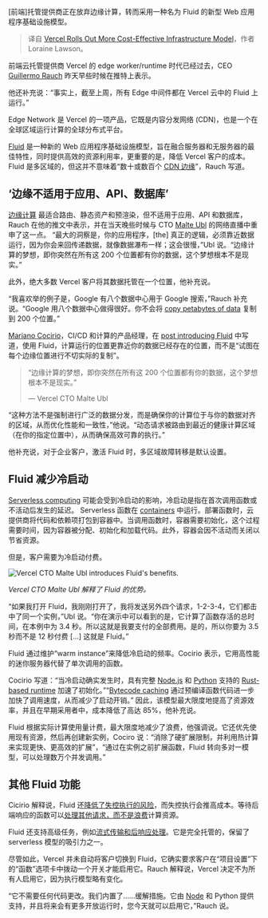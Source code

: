 
<!--
title: Vercel推出更具成本效益的基础设施模型
cover: https://cdn.thenewstack.io/media/2025/02/4b6a91e4-vercel-introduces-fluid.jpg
-->

[前端]托管提供商正在放弃边缘计算，转而采用一种名为 Fluid 的新型 Web 应用程序基础设施模型。

> 译自 [Vercel Rolls Out More Cost-Effective Infrastructure Model](https://thenewstack.io/vercel-rolls-out-more-cost-effective-infrastructure-model/)，作者 Loraine Lawson。

前端云托管提供商 Vercel 的 edge worker/runtime 时代已经过去，CEO [Guillermo Rauch](https://www.linkedin.com/in/rauchg/) 昨天早些时候在推特上表示。

他还补充说：“事实上，截至上周，所有 Edge 中间件都在 Vercel 云中的 Fluid 上运行。”

Edge Network 是 Vercel 的一项产品，它既是内容分发网络 (CDN)，也是一个在全球区域运行计算的全球分布式平台。

[Fluid](https://vercel.com/fluid) 是一种新的 Web 应用程序基础设施模型，旨在融合服务器和无服务器的最佳特性，同时提供高效的资源利用率，更重要的是，降低 Vercel 客户的成本。
Fluid 是多区域的，但这并不意味着“数十或数百个 [CDN 边缘](https://thenewstack.io/from-cdn-edge-to-fornax-toward-a-next-gen-edge-cloud-platform/)”，Rauch 写道。

## ‘边缘不适用于应用、API、数据库’

[边缘计算](https://thenewstack.io/edge-computing/what-is-edge-computing/) 最适合路由、静态资产和预渲染，但不适用于应用、API 和数据库，Rauch 在他的推文中表示，并在当天晚些时候与 CTO [Malte Ubl](https://www.linkedin.com/in/malteubl/) 的网络直播中重申了这一点。
“最大的洞察是，你的应用程序，[the] 真正的逻辑，必须靠近数据运行，因为你会来回传递数据，就像数据瀑布一样；这会很慢，”Ubl 说。“边缘计算的梦想，即你突然在所有这 200 个位置都有你的数据，这个梦想根本不是现实。”

此外，绝大多数 Vercel 客户将其数据托管在一个位置，他补充说。

“我喜欢举的例子是，Google 有八个数据中心用于 Google 搜索，”Rauch 补充说。“Google 用八个数据中心做得很好。你不会将 [copy petabytes of data](https://thenewstack.io/linux-low-level-data-copying-with-dd/) 复制到 200 个位置。”

[Mariano Cocirio](https://www.linkedin.com/in/mcocirio/?originalSubdomain=de)，CI/CD 和计算的产品经理，在 [post introducing Fluid](https://vercel.com/blog/introducing-fluid-compute) 中写道，使用 Fluid，计算运行的位置更靠近你的数据已经存在的位置，而不是“试图在每个边缘位置进行不切实际的复制”。

> “边缘计算的梦想，即你突然在所有这 200 个位置都有你的数据，这个梦想根本不是现实。”
>
> — Vercel CTO Malte Ubl

“这种方法不是强制进行广泛的数据分发，而是确保你的计算位于与你的数据对齐的区域，从而优化性能和一致性，”他说。“动态请求被路由到最近的健康计算区域（在你的指定位置中），从而确保高效可靠的执行。”

他补充说，对于企业客户，激活 Fluid 时，多区域故障转移是默认设置。

## Fluid 减少冷启动

[Serverless computing](https://thenewstack.io/serverless-computing-in-2024-genai-influence-security-5g/) 可能会受到冷启动的影响，冷启动是指在首次调用函数或不活动后发生的延迟。
Serverless 函数在 [containers](https://thenewstack.io/introduction-to-containers/) 中运行。部署函数时，云提供商将代码和依赖项打包到容器中。当调用函数时，容器需要初始化，这个过程需要时间，因为容器被分配、初始化和加载代码。此外，容器会因不活动而关闭以节省资源。

但是，客户需要为冷启动付费。

![Vercel CTO Malte Ubl introduces Fluid's benefits.](https://cdn.thenewstack.io/media/2025/02/7dc8721e-vercelvideo.png)

*Vercel CTO Malte Ubl 解释了 Fluid 的优势。*

“如果我打开 Fluid，我刚刚打开了，我将发送另外四个请求，1-2-3-4，它们都击中了同一个实例，”Ubl 说。“你在演示中可以看到的是，它计算了函数存活的总时间，在本例中为 3.4 秒。所以这就是我要支付的全部费用。是的，所以你要为 3.5 秒而不是 12 秒付费 [...] 这就是 Fluid。”

Fluid 通过维护“warm instance”来降低冷启动的频率。Cocirio 表示，它用高性能的迷你服务器代替了单次调用的函数。

Cocirio 写道：“当冷启动确实发生时，具有完整 [Node.js](https://thenewstack.io/whats-in-the-new-node-js-and-how-do-you-install-it/) 和 [Python](https://thenewstack.io/what-is-python/) 支持的 [Rust-based runtime](https://vercel.com/blog/vercel-functions-are-now-faster-and-powered-by-rust) 加速了初始化。”“[Bytecode caching](https://vercel.com/blog/introducing-bytecode-caching-for-vercel-functions) 通过预编译函数代码进一步加快了调用速度，从而减少了启动开销。”
因此，该模型最大限度地提高了资源效率，并且在早期采用者中，成本降低了高达 85%，他补充说。

Fluid 根据实际计算使用量计费，最大限度地减少了浪费，他强调说。它还优先使用现有资源，然后再创建新实例，Cociro 说：“消除了硬扩展限制，并利用热计算来实现更快、更高效的扩展”，“通过在实例之前扩展函数，Fluid 转向多对一模型，可以处理数万个并发调用。”

## 其他 Fluid 功能

Cicirio 解释说，Fluid 还[降低了失控执行的风险](https://thenewstack.io/mitigating-risks-in-cloud-native-applications/)，而失控执行会推高成本。等待后端响应的函数可以[处理其他请求，而不是浪费](https://thenewstack.io/how-to-identify-your-wasteful-processes/)计算资源。

Fluid 还支持高级任务，例如[流式传输和后响应处理](https://thenewstack.io/real-time-stream-processing-apps-edge-computing-and-kafka/)。它是完全托管的，保留了 serverless 模型的吸引力之一。

尽管如此，Vercel 并未自动将客户切换到 Fluid，它确实要求客户在“项目设置”下的“函数”选项卡中拨动一个开关才能启用它。Rauch 解释说，Vercel 决定不为所有人启用它，因为执行模型略有变化。

“它不需要任何代码更改。我们内置了……缓解措施。它由 [Node](https://thenewstack.io/whats-in-the-new-node-js-and-how-do-you-install-it/) 和 Python 提供支持，并且将来会有更多开放运行时，您今天就可以启用它，”Rauch 说。
